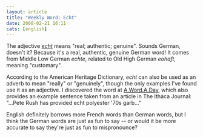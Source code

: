 ```yaml
---
layout: article
title: "Weekly Word: Echt"
date: 2008-02-21 16:11
cats: [english]
---
```

The adjective <em><a href="http://dictionary.reference.com/browse/echt">echt</a></em> means "real; authentic; genuine". Sounds German, doesn't it? Because it's a real, authentic, genuine German word! It comes from Middle Low German <em>echte</em>, related to Old High German <em>eohaft</em>, meaning "customary".

According to the American Heritage Dictionary, <em>echt</em> can also be used as an adverb to mean "really" or "genuinely", though the only examples I've found use it as an adjective. I discovered the word at <a href="http://wordsmith.org/awad/index.html">A.Word.A.Day</a>, which also provides an example sentence taken from an article in The Ithaca Journal: "...Pete Rush has provided echt polyester '70s garb..."

English definitely borrows more French words than German words, but I think the German words are just as fun to say -- or would it be more accurate to say they're just as fun to mispronounce?
